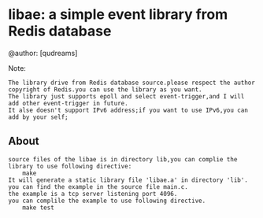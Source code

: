 libae: a simple event library from Redis database
============

@author: [qudreams]

Note:
	
	The library drive from Redis database source.please respect the author copyright of Redis.you can use the library as you want.
	The library just supports epoll and select event-trigger,and I will add other event-trigger in future.
	It alse doesn't support IPv6 address;if you want to use IPv6,you can add by your self; 

## About
	source files of the libae is in directory lib,you can complie the library to use following directive:
		make
	It will generate a static library file 'libae.a' in directory 'lib'.
	you can find the example in the source file main.c.
	the example is a tcp server listening port 4096.
	you can complile the example to use following directive.
		make test

